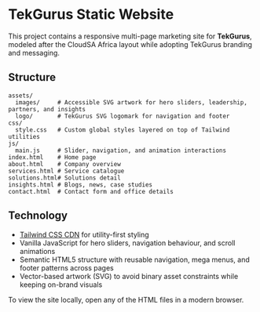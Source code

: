 # TekGurus Static Website

This project contains a responsive multi-page marketing site for **TekGurus**, modeled after the CloudSA Africa layout while adopting TekGurus branding and messaging.

## Structure
```
assets/
  images/     # Accessible SVG artwork for hero sliders, leadership, partners, and insights
  logo/       # TekGurus SVG logomark for navigation and footer
css/
  style.css   # Custom global styles layered on top of Tailwind utilities
js/
  main.js     # Slider, navigation, and animation interactions
index.html    # Home page
about.html    # Company overview
services.html # Service catalogue
solutions.html# Solutions detail
insights.html # Blogs, news, case studies
contact.html  # Contact form and office details
```

## Technology
- [Tailwind CSS CDN](https://tailwindcss.com/docs/installation/play-cdn) for utility-first styling
- Vanilla JavaScript for hero sliders, navigation behaviour, and scroll animations
- Semantic HTML5 structure with reusable navigation, mega menus, and footer patterns across pages
- Vector-based artwork (SVG) to avoid binary asset constraints while keeping on-brand visuals

To view the site locally, open any of the HTML files in a modern browser.
